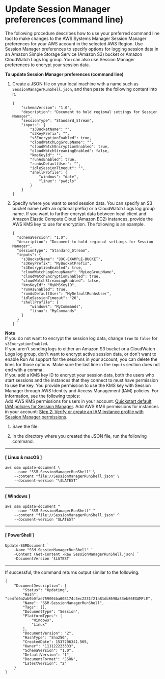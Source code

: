 # Update Session Manager preferences \(command line\)<a name="getting-started-configure-preferences-cli"></a>

The following procedure describes how to use your preferred command line tool to make changes to the AWS Systems Manager Session Manager preferences for your AWS account in the selected AWS Region\. Use Session Manager preferences to specify options for logging session data in an Amazon Simple Storage Service \(Amazon S3\) bucket or Amazon CloudWatch Logs log group\. You can also use Session Manager preferences to encrypt your session data\.

**To update Session Manager preferences \(command line\)**

1. Create a JSON file on your local machine with a name such as `SessionManagerRunShell.json`, and then paste the following content into it\.

   ```
   {
       "schemaVersion": "1.0",
       "description": "Document to hold regional settings for Session Manager",
       "sessionType": "Standard_Stream",
       "inputs": {
           "s3BucketName": "",
           "s3KeyPrefix": "",
           "s3EncryptionEnabled": true,
           "cloudWatchLogGroupName": "",
           "cloudWatchEncryptionEnabled": true,
           "cloudWatchStreamingEnabled": false,
           "kmsKeyId": "",
           "runAsEnabled": true,
           "runAsDefaultUser": "",
           "idleSessionTimeout": "",
           "shellProfile": {
               "windows": "date",
               "linux": "pwd;ls"
           }
       }
   }
   ```

1. Specify where you want to send session data\. You can specify an S3 bucket name \(with an optional prefix\) or a CloudWatch Logs log group name\. If you want to further encrypt data between local client and Amazon Elastic Compute Cloud \(Amazon EC2\) instances, provide the AWS KMS key to use for encryption\. The following is an example\.

   ```
   {
     "schemaVersion": "1.0",
     "description": "Document to hold regional settings for Session Manager",
     "sessionType": "Standard_Stream",
     "inputs": {
       "s3BucketName": "DOC-EXAMPLE-BUCKET",
       "s3KeyPrefix": "MyBucketPrefix",
       "s3EncryptionEnabled": true,
       "cloudWatchLogGroupName": "MyLogGroupName",
       "cloudWatchEncryptionEnabled": true,
       "cloudWatchStreamingEnabled": false,
       "kmsKeyId": "MyKMSKeyID",
       "runAsEnabled": true,
       "runAsDefaultUser": "MyDefaultRunAsUser",
       "idleSessionTimeout": "20",
       "shellProfile": {
           "windows": "MyCommands",
           "linux": "MyCommands"
       }
     }
   }
   ```
**Note**  
If you do not want to encrypt the session log data, change `true` to `false` for `s3EncryptionEnabled`\.  
If you aren't sending logs to either an Amazon S3 bucket or a CloudWatch Logs log group, don't want to encrypt active session data, or don't want to enable Run As support for the sessions in your account, you can delete the lines for those options\. Make sure the last line in the `inputs` section does not end with a comma\.  
If you add a KMS key ID to encrypt your session data, both the users who start sessions and the instances that they connect to must have permission to use the key\. You provide permission to use the KMS key with Session Manager through AWS Identity and Access Management \(IAM\) policies\. For information, see the following topics:  
Add AWS KMS permissions for users in your account: [Quickstart default IAM policies for Session Manager](getting-started-restrict-access-quickstart.md)\.
Add AWS KMS permissions for instances in your account: [Step 2: Verify or create an IAM instance profile with Session Manager permissions](session-manager-getting-started-instance-profile.md)\.

1. Save the file\.

1. In the directory where you created the JSON file, run the following command\.

------
#### [ Linux & macOS ]

   ```
   aws ssm update-document \
       --name "SSM-SessionManagerRunShell" \
       --content "file://SessionManagerRunShell.json" \
       --document-version "\$LATEST"
   ```

------
#### [ Windows ]

   ```
   aws ssm update-document ^
       --name "SSM-SessionManagerRunShell" ^
       --content "file://SessionManagerRunShell.json" ^
       --document-version "$LATEST"
   ```

------
#### [ PowerShell ]

   ```
   Update-SSMDocument `
       -Name "SSM-SessionManagerRunShell" `
       -Content (Get-Content -Raw SessionManagerRunShell.json) `
       -DocumentVersion '$LATEST'
   ```

------

   If successful, the command returns output similar to the following\.

   ```
   {
       "DocumentDescription": {
           "Status": "Updating",
           "Hash": "ce4fd0a2ab9b0fae759004ba603174c3ec2231f21a81db8690a33eb66EXAMPLE",
           "Name": "SSM-SessionManagerRunShell",
           "Tags": [],
           "DocumentType": "Session",
           "PlatformTypes": [
               "Windows",
               "Linux"
           ],
           "DocumentVersion": "2",
           "HashType": "Sha256",
           "CreatedDate": 1537206341.565,
           "Owner": "111122223333",
           "SchemaVersion": "1.0",
           "DefaultVersion": "1",
           "DocumentFormat": "JSON",
           "LatestVersion": "2"
       }
   }
   ```